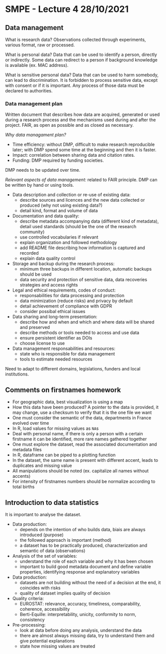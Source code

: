 # SMPE - Lecture 4 28/10/2021

## Data management

What is research data? Observations collected through experiments, various format, raw or processed.

What is personal data? Data that can be used to identify a person, directly or indirectly.
Some data can redirect to a person if background knowledge is available (ex. MAC address).

What is sensitive personal data? Data that can be used to harm somebody, can lead to discrimination.
It is forbidden to process sensitive data, except with consent or if it is important.
Any process of those data must be declared to authorities.

### Data management plan

Written document that describes how data are acquired, generated or used during a research process
and the mechanisms used during and after the project. FAIR, as open as possible and as closed as necessary.

*Why data managament plan?*

- Time efficiency: without DMP, difficult to make research reproducible later; with DMP spend some time at
the beginning and then it is faster.
- Impact: correlation between sharing data and citation rates.
- Funding: DMP required by funding societies.

DMP needs to be updated over time.

*Relevant aspects of data management:* related to FAIR principle. DMP can be written by hand or using tools.

- Data description and collection or re-use of existing data:
	- describe sources and licences and the new data collected or produced (why not using existing data?)
	- detail kind, format and volume of data
- Documentation and data quality:
	- describe metadata accompanying data (different kind of metadata), detail used standards (should be the
	one of the research community)
	- use controlled vocabularies if relevant
	- explain organization and followed methodology
	- add README file describing how information is captured and recorded
	- explain data quality control
- Storage and backup during the research process:
	- minimum three backups in different location, automatic backups should be used
	- data security and protection of sensitive data, data recoveries strategies and access rights
- Legal and ethical requirements, codes of conduct:
	- responsabilities for data processing and protection
	- data minimization (reduce risks) and privacy by default
	- detail achievement of compliance with GDPR
	- consider possibal ethical issues
- Data sharing and long-term presentation:
	- describe how and when and which and where data will be shared and preserved
	- describe methods or tools needed to access and use data
	- ensure persistent identifier as DOIs
	- choose license to use
- Data management responsabilities and resources:
	- state who is responsible for data management
	- tools to estimate needed resources

Need to adapt to different domains, legislations, funders and local institutions.


## Comments on firstnames homework

- For geographic data, best visualization is using a map
- How this data have been produced? A pointer to the data is provided, it may change, use a checksum to
verify that it is the one file we want
- One must consider the semantic of the data, departments in France evolved over time
- In R, load values for missing values as `NA`s
- Deal with personal name, if there is only a person with a certain firstname it can be identified, more
rare names gathered together
- One must explore the dataset, read the associated documentation and metadata files
- In R, dataframe can be piped to a plotting function
- In the dataset, the same name is present with different accent, leads to duplicates and missing value
- All manipulations should be noted (ex. capitalize all names without accents)
- For intensity of firstnames numbers should be normalize according to total births


## Introduction to data statistics

It is important to analyse the dataset.

- Data production:
	- depends on the intention of who builds data, biais are always introduced (purpose)
	- the followed approach is important (method)
	- a dataset has to be practically produced, characterization and semantic of data (observations)
- Analysis of the set of variables:
	- understand the role of each variable and why it has been chosen
	- important to build good metadata document and define variable properties, identifying response and
	explanatory variables
- Data production:
	- datasets are not building without the need of a decision at the end, it coincides with risks
	- quality of dataset implies quality of decision
- Quality criteria:
	- EUROSTAT: relevance, accuracy, timeliness, comparability, coherence, accessibility
	- Berti-Equille: interpretability, unicity, conformity to norm, consistency
- Pre-processing:
	- look at data before doing any analysis, understand the data
	- there are almost always missing data, try to understand them and give potential explanations
	- state how missing values are treated
